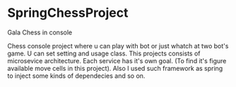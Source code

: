 # SpringChessProject
Gala Chess in console


Chess console project where u can play with bot or just whatch at two bot's game. U can set setting and usage class. 
This projects consists of microsevice architecture. Each service has it's own goal. (To find it's figure available move cells in this project).
Also I used such framework as spring to inject some kinds of dependecies and so on.
